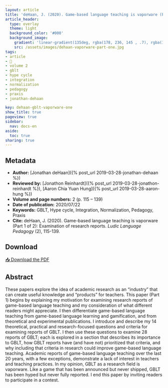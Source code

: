 ```yaml
---
layout: article
title: 'deHaan, J. (2020). Game-based language teaching is vaporware (Part 1 of 2): Examination of research reports'
article_header:
  type: overlay
  theme: light
  background_color: '#000'
  background_image:
    gradient: 'linear-gradient(135deg, rgba(178, 236, 145 , .7), rgba(147, 81, 182, .7))'
    src: /assets/images/dehaan-vaporware-part-one.jpg
tags:
- article
- 📔
- volume 2
- gblt
- hype cycle
- integration
- normalization
- pedagogy
- praxis
- jonathan-dehaan

key: dehaan-gblt-vaporware-one
show_title: true
pageview: true
sidebar:
  nav: docs-en
aside:
  toc: true
sharing: true
---
```


<!--more-->

<meta name="citation_title" content="Game-based language teaching is vaporware (Part 1 of 2): Examination of research reports">
<meta name="citation_author" content="deHaan, Jonathan">
<meta name="citation_publication_date" content="2020/07/22">
<meta name="citation_journal_title" content="Ludic Language Pedagogy">
<meta name="citation_volume" content="2">
<meta name="citation_firstpage" content="115">
<meta name="citation_lastpage" content="139">
<meta name="citation_pdf_url" content="http://www.llpjournal.org/assets/publication-pdfs/dehaan-vaporware-part-one.pdf">

## Metadata

- **Author:** [Jonathan deHaan]({% post_url 2019-03-28-jonathan-dehaan %})
- **Reviewed by:** [Jonathon Reinhardt]({% post_url 2019-03-28-jonathon-reinhardt %}), [Aaron Chia Yuan Hung]({% post_url 2019-03-28-aaron-hung %})
- **Volume and page numbers:** 2 (p. 115 – 139)
- **Date of publication:** 2020/07/22
- **Keywords:** GBLT, Hype cycle, Integration, Normalization, Pedagogy, Praxis
- **Cite:** deHaan, J. (2020). Game-based language teaching is vaporware (Part 1 of 2): Examination of research reports. *Ludic Language Pedagogy* (2), 115-139.

## Download

<a class="button button--action button--rounded button--lg" href="/assets/publication-pdfs/dehaan-vaporware-part-one.pdf"><i class="fas fa-file-download"></i> 📥 Download the PDF </a>

## Abstract

These papers explore the idea of academic research as an “industry” that can create useful knowledge and “products” for teachers. This paper (Part 1) begins by explaining my motivation for examining research reports of game-based language teaching and my consideration of what different readers might appreciate. I then differentiate game-based language teaching from game-based language learning and gamification, and from theoretical and experimental publications. I introduce and describe my 14 theoretical, practical and research-focused questions and criteria for examining reports of GBLT. I then use these questions to examine 28 reports of GBLT; each is explored in a section that describes its importance to GBLT, how GBLT reports have (and have not) prioritized that criteria, and why including that criteria in research could improve game-based language teaching. Academic reports of game-based language teaching over the last 20 years, with a few exceptions, demonstrate a lack of interest in teachers and teaching practices. In my opinion, GBLT as a research field is vaporware. Like a game that has been announced but never shipped, GBLT has been hyped but never fully reported. I end this paper by inviting readers to participate in a contest.